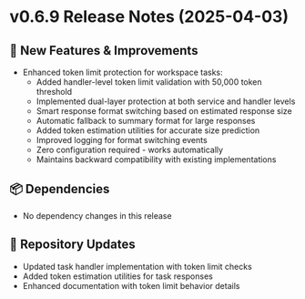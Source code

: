 # v0.6.9 Release Notes (2025-04-03)

## 🚀 New Features & Improvements

- Enhanced token limit protection for workspace tasks:
  - Added handler-level token limit validation with 50,000 token threshold
  - Implemented dual-layer protection at both service and handler levels
  - Smart response format switching based on estimated response size
  - Automatic fallback to summary format for large responses
  - Added token estimation utilities for accurate size prediction
  - Improved logging for format switching events
  - Zero configuration required - works automatically
  - Maintains backward compatibility with existing implementations

## 📦 Dependencies

- No dependency changes in this release

## 🔄 Repository Updates

- Updated task handler implementation with token limit checks
- Added token estimation utilities for task responses
- Enhanced documentation with token limit behavior details
